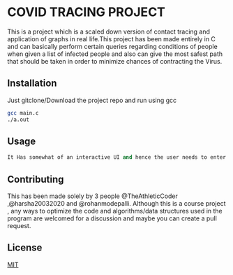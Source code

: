 # COVID TRACING PROJECT

This is a project which is a scaled down version of contact tracing and application of graphs in real life.This project has been made entirely in C and can basically perform certain queries regarding conditions of people when given a list of infected people and also can give the most safest path that should be taken in order to minimize chances of contracting the Virus.

## Installation

Just gitclone/Download the project repo and run using gcc

```bash
gcc main.c
./a.out
```

## Usage

```python
It Has somewhat of an interactive UI and hence the user needs to enter values when queried.
```

## Contributing
This has been made solely by 3 people @TheAthleticCoder ,@harsha20032020 and @rohanmodepalli.
Although this is a course project , any ways to optimize the code and algorithms/data structures used in the program are welcomed for a discussion and maybe you can create a pull request.

## License
[MIT](https://choosealicense.com/licenses/mit/)
